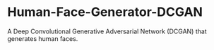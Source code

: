 # Human-Face-Generator-DCGAN
A Deep Convolutional Generative Adversarial Network (DCGAN) that generates human faces.
